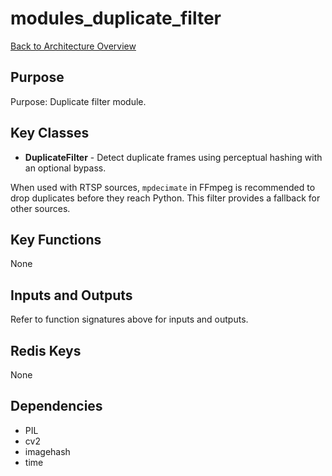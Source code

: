 # modules_duplicate_filter
[Back to Architecture Overview](../README.md)

## Purpose
Purpose: Duplicate filter module.

## Key Classes
- **DuplicateFilter** - Detect duplicate frames using perceptual hashing with an optional bypass.

When used with RTSP sources, ``mpdecimate`` in FFmpeg is recommended to drop
duplicates before they reach Python. This filter provides a fallback for
other sources.

## Key Functions
None

## Inputs and Outputs
Refer to function signatures above for inputs and outputs.

## Redis Keys
None

## Dependencies
- PIL
- cv2
- imagehash
- time
